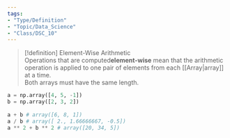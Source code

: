 ```yaml
---  
tags:  
- "Type/Definition"  
- "Topic/Data_Science"  
- "Class/DSC_10"  
---  
```

  
> [!definition] Element-Wise Arithmetic  
> Operations that are computed**element-wise** mean that the arithmetic operation is applied to one pair of elements from each [[Array|array]] at a time.  
> Both arrays must have the same length.  
  
```python  
a = np.array([4, 5, -1])  
b = np.array([2, 3, 2])  
  
a + b # array([6, 8, 1])  
a / b # array([ 2., 1.66666667, -0.5])  
a ** 2 + b ** 2 # array([20, 34, 5])  
```  
